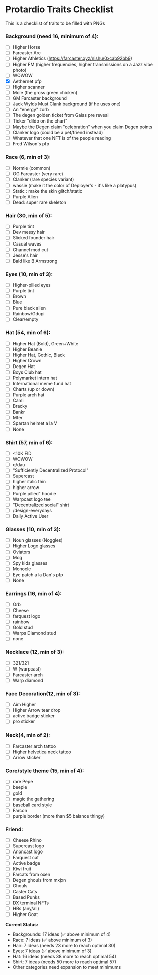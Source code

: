 # Protardio Traits Checklist

This is a checklist of traits to be filled with PNGs

### Background (need 16, minimum of 4):
- [ ] Higher Horse
- [ ] Farcaster Arc
- [ ] Higher Athletics (https://farcaster.xyz/nishu/0xcab92bb9)
- [ ] Higher FM (higher frequencies, higher transmissions on a Jazz vibe photo)
- [ ] WOWOW
- [x] Aethernet pfp
- [ ] Higher scanner
- [ ] Mole (the gross green chicken)
- [ ] GM Farcaster background
- [ ] Jack Wylds Must Clank background (if he uses one)
- [ ] An "energy" zorb
- [ ] The degen golden ticket from Gaias pre reveal
- [ ] Ticker "dildo on the chart"
- [ ] Maybe the Degen claim "celebration" when you claim Degen points
- [ ] Clanker logo (could be a pet/friend instead)
- [ ] Whatever that one NFT is of the people reading
- [ ] Fred Wilson's pfp

### Race (6, min of 3):
- [ ] Normie (common)
- [ ] OG Farcaster (very rare)
- [ ] Clanker (rare species variant)
- [ ] wassie (make it the color of Deployer's - it's like a platypus)
- [ ] Static : make the skin glitch/static
- [ ] Purple Alien
- [ ] Dead: super rare skeleton

### Hair (30, min of 5):
- [ ] Purple tint
- [ ] Dev messy hair
- [ ] Slicked founder hair
- [ ] Casual waves
- [ ] Channel mod cut
- [ ] Jesse's hair
- [ ] Bald like B Armstrong

### Eyes (10, min of 3):
- [ ] Higher-pilled eyes
- [ ] Purple tint
- [ ] Brown
- [ ] Blue
- [ ] Pure black alien
- [ ] Rainbow/Gdupi
- [ ] Clear/empty

### Hat (54, min of 6):
- [ ] Higher Hat (Bold), Green+White
- [ ] Higher Beanie
- [ ] Higher Hat, Gothic, Black
- [ ] Higher Crown
- [ ] Degen Hat
- [ ] Boys Club hat
- [ ] Polymarket intern hat
- [ ] International meme fund hat
- [ ] Charts (up or down)
- [ ] Purple arch hat
- [ ] Cami
- [ ] Bracky
- [ ] Bankr
- [ ] Mfer
- [ ] Spartan helmet a la V
- [ ] None

### Shirt (57, min of 6):
- [ ] <10K FID
- [ ] WOWOW
- [ ] q/dau
- [ ] "Sufficiently Decentralized Protocol"
- [ ] Supercast
- [ ] higher italic thin
- [ ] higher arrow
- [ ] Purple pilled" hoodie
- [ ] Warpcast logo tee
- [ ] "Decentralized social" shirt
- [ ] /design-everydays
- [ ] Daily Active User

### Glasses (10, min of 3):
- [ ] Noun glasses (Noggles)
- [ ] Higher Logo glasses
- [ ] Oviators
- [ ] Mog
- [ ] Spy kids glasses
- [ ] Monocle
- [ ] Eye patch a la Dan's pfp
- [ ] None

### Earrings (16, min of 4):
- [ ] Orb
- [ ] Cheese
- [ ] farquest logo
- [ ] rainbow
- [ ] Gold stud
- [ ] Warps Diamond stud
- [ ] none

### Necklace (12, min of 3):
- [ ] 321/321
- [ ] W (warpcast)
- [ ] Farcaster arch
- [ ] Warp diamond

### Face Decoration(12, min of 3):
- [ ] Aim Higher
- [ ] Higher Arrow tear drop
- [ ] active badge sticker
- [ ] pro sticker

### Neck(4, min of 2):
- [ ] Farcaster arch tattoo
- [ ] Higher helvetica neck tattoo
- [ ] Arrow sticker

### Core/style theme (15, min of 4):
- [ ] rare Pepe
- [ ] beeple
- [ ] gold
- [ ] magic the gathering
- [ ] baseball card style
- [ ] Farcon
- [ ] purple border (more than $5 balance thingy)

### Friend:
- [ ] Cheese Rhino
- [ ] Supercast logo
- [ ] Anoncast logo
- [ ] Farquest cat
- [ ] Active badge
- [ ] Kiwi fruit
- [ ] Farcats from oxen
- [ ] Degen ghouls from mxjxn
- [ ] Ghouls
- [ ] Caster Cats
- [ ] Based Punks
- [ ] DX terminal NFTs
- [ ] HBs (any/all)
- [ ] Higher Goat

**Current Status:**
- Backgrounds: 17 ideas (✅ above minimum of 4)
- Race: 7 ideas (✅ above minimum of 3) 
- Hair: 7 ideas (needs 23 more to reach optimal 30)
- Eyes: 7 ideas (✅ above minimum of 3)
- Hat: 16 ideas (needs 38 more to reach optimal 54)
- Shirt: 7 ideas (needs 50 more to reach optimal 57)
- Other categories need expansion to meet minimums